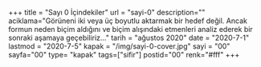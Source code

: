+++
title = "Sayı 0 İçindekiler"
url = "sayi-0"
description=""
aciklama="Görüneni iki veya üç boyutlu aktarmak bir hedef değil. Ancak formun neden biçim aldığını ve biçim alışındaki etmenleri analiz ederek bir sonraki aşamaya geçebiliriz..."
tarih = "ağustos 2020"
date = "2020-7-1"
lastmod = "2020-7-5"
kapak = "/img/sayi-0-cover.jpg"
sayi = "00"
sayfa="00"
type= "kapak"
tags=["sifir"]
postid="00"
renk="#fff"
+++

<a href="/sayi-0/giris" id="next"></a>